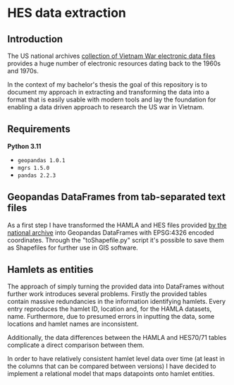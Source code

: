 # HES data extraction

## Introduction

The US national archives [collection of Vietnam War electronic data files](https://www.archives.gov/research/military/vietnam-war/electronic-data-files) provides a huge number of electronic resources dating back to the 1960s and 1970s.

In the context of my bachelor's thesis the goal of this repository is to document my approach in extracting and transforming the data into a format that is easily usable with modern tools and lay the foundation for enabling a data driven approach to research the US war in Vietnam.

## Requirements

**Python 3.11**

- `geopandas 1.0.1`
- `mgrs 1.5.0`
- `pandas 2.2.3`

## Geopandas DataFrames from tab-separated text files

As a first step I have transformed the HAMLA and HES files provided [by the national archive](https://catalog.archives.gov/id/4616225) into Geopandas DataFrames with EPSG:4326 encoded coordinates. Through the "toShapefile.py" script it's possible to save them as Shapefiles for further use in GIS software.

## Hamlets as entities

The approach of simply turning the provided data into DataFrames without further work introduces several problems. Firstly the provided tables contain massive redundancies in the information identifying hamlets. Every entry reproduces the hamlet ID, location and, for the HAMLA datasets, name. Furthermore, due to presumed errors in inputting the data, some locations and hamlet names are inconsistent.

Additionally, the data differences between the HAMLA and HES70/71 tables complicate a direct comparison between them.

In order to have relatively consistent hamlet level data over time (at least in the columns that can be compared between versions) I have decided to implement a relational model that maps datapoints onto hamlet entities.